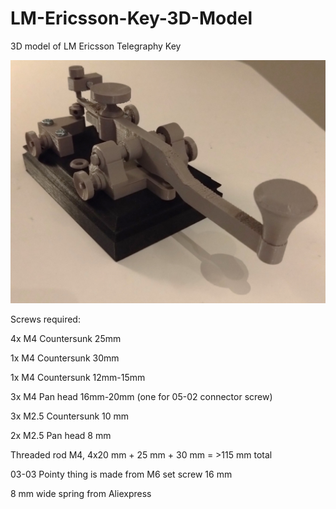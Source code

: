 # LM-Ericsson-Key-3D-Model
3D model of LM Ericsson Telegraphy Key

![graph](morse_key_3D-Printed.JPG)

Screws required:

4x M4 Countersunk 25mm

1x M4 Countersunk 30mm

1x M4 Countersunk 12mm-15mm

3x M4 Pan head    16mm-20mm (one for 05-02 connector screw)

3x M2.5 Countersunk 10 mm

2x M2.5 Pan head 8 mm

Threaded rod M4, 4x20 mm + 25 mm + 30 mm = >115 mm total

03-03 Pointy thing is made from M6 set screw 16 mm

8 mm wide spring from Aliexpress

